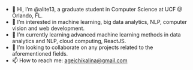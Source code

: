 - 👋 Hi, I’m @alite13, a graduate student in Computer Science at UCF @ Orlando, FL.
- 👀 I’m interested in machine learning, big data analytics, NLP, computer vision and web development.
- 🌱 I’m currently learning advanced machine learning methods in data analytics and NLP, cloud computing, ReactJS.
- 💞️ I’m looking to collaborate on any projects related to the aforementioned fields.
- 📫 How to reach me: ageichikalina@gmail.com

<!---
alite13/alite13 is a ✨ special ✨ repository because its `README.md` (this file) appears on your GitHub profile.
You can click the Preview link to take a look at your changes.
--->
